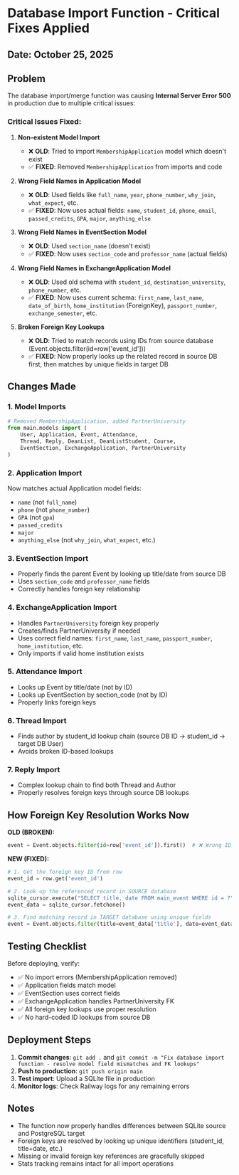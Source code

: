 # Database Import Function - Critical Fixes Applied

## Date: October 25, 2025

## Problem
The database import/merge function was causing **Internal Server Error 500** in production due to multiple critical issues:

### Critical Issues Fixed:

1. **Non-existent Model Import**
   - ❌ **OLD**: Tried to import `MembershipApplication` model which doesn't exist
   - ✅ **FIXED**: Removed `MembershipApplication` from imports and code

2. **Wrong Field Names in Application Model**
   - ❌ **OLD**: Used fields like `full_name`, `year`, `phone_number`, `why_join`, `what_expect`, etc.
   - ✅ **FIXED**: Now uses actual fields: `name`, `student_id`, `phone`, `email`, `passed_credits`, `GPA`, `major`, `anything_else`

3. **Wrong Field Names in EventSection Model**
   - ❌ **OLD**: Used `section_name` (doesn't exist)
   - ✅ **FIXED**: Now uses `section_code` and `professor_name` (actual fields)

4. **Wrong Field Names in ExchangeApplication Model**
   - ❌ **OLD**: Used old schema with `student_id`, `destination_university`, `phone_number`, etc.
   - ✅ **FIXED**: Now uses current schema: `first_name`, `last_name`, `date_of_birth`, `home_institution` (ForeignKey), `passport_number`, `exchange_semester`, etc.

5. **Broken Foreign Key Lookups**
   - ❌ **OLD**: Tried to match records using IDs from source database (Event.objects.filter(id=row['event_id']))
   - ✅ **FIXED**: Now properly looks up the related record in source DB first, then matches by unique fields in target DB

## Changes Made

### 1. Model Imports
```python
# Removed MembershipApplication, added PartnerUniversity
from main.models import (
    User, Application, Event, Attendance,
    Thread, Reply, DeanList, DeanListStudent, Course, 
    EventSection, ExchangeApplication, PartnerUniversity
)
```

### 2. Application Import
Now matches actual Application model fields:
- `name` (not `full_name`)
- `phone` (not `phone_number`)
- `GPA` (not `gpa`)
- `passed_credits`
- `major`
- `anything_else` (not `why_join`, `what_expect`, etc.)

### 3. EventSection Import
- Properly finds the parent Event by looking up title/date from source DB
- Uses `section_code` and `professor_name` fields
- Correctly handles foreign key relationship

### 4. ExchangeApplication Import
- Handles `PartnerUniversity` foreign key properly
- Creates/finds PartnerUniversity if needed
- Uses correct field names: `first_name`, `last_name`, `passport_number`, `home_institution`, etc.
- Only imports if valid home institution exists

### 5. Attendance Import
- Looks up Event by title/date (not by ID)
- Looks up EventSection by section_code (not by ID)
- Properly links foreign keys

### 6. Thread Import
- Finds author by student_id lookup chain (source DB ID → student_id → target DB User)
- Avoids broken ID-based lookups

### 7. Reply Import
- Complex lookup chain to find both Thread and Author
- Properly resolves foreign keys through source DB lookups

## How Foreign Key Resolution Works Now

**OLD (BROKEN):**
```python
event = Event.objects.filter(id=row['event_id']).first()  # ❌ Wrong ID!
```

**NEW (FIXED):**
```python
# 1. Get the foreign key ID from row
event_id = row.get('event_id')

# 2. Look up the referenced record in SOURCE database
sqlite_cursor.execute("SELECT title, date FROM main_event WHERE id = ?", (event_id,))
event_data = sqlite_cursor.fetchone()

# 3. Find matching record in TARGET database using unique fields
event = Event.objects.filter(title=event_data['title'], date=event_data['date']).first()
```

## Testing Checklist

Before deploying, verify:
- ✅ No import errors (MembershipApplication removed)
- ✅ Application fields match model
- ✅ EventSection uses correct fields
- ✅ ExchangeApplication handles PartnerUniversity FK
- ✅ All foreign key lookups use proper resolution
- ✅ No hard-coded ID lookups from source DB

## Deployment Steps

1. **Commit changes**: `git add .` and `git commit -m "Fix database import function - resolve model field mismatches and FK lookups"`
2. **Push to production**: `git push origin main`
3. **Test import**: Upload a SQLite file in production
4. **Monitor logs**: Check Railway logs for any remaining errors

## Notes

- The function now properly handles differences between SQLite source and PostgreSQL target
- Foreign keys are resolved by looking up unique identifiers (student_id, title+date, etc.)
- Missing or invalid foreign key references are gracefully skipped
- Stats tracking remains intact for all import operations
